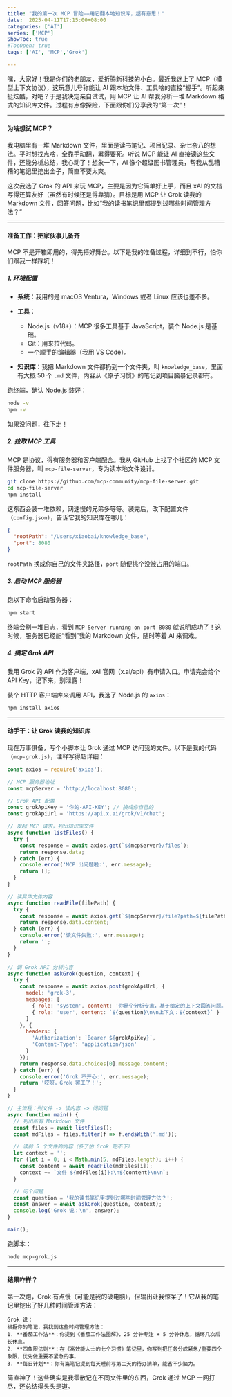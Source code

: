 ```yaml
---
title: "我的第一次 MCP 冒险——用它翻本地知识库，超有意思！"
date:  2025-04-11T17:15:00+08:00
categories: ['AI']
series: ['MCP']
ShowToc: true
#TocOpen: true
tags: ['AI', 'MCP','Grok']

---
```


嘿，大家好！我是你们的老朋友，爱折腾新科技的小白。最近我迷上了 MCP（模型上下文协议），这玩意儿号称能让 AI 跟本地文件、工具啥的直接“握手”。听起来挺炫酷，对吧？于是我决定亲自试试，用 MCP 让 AI 帮我分析一堆 Markdown 格式的知识库文件。过程有点像探险，下面跟你们分享我的“第一次”！

---

#### 为啥想试 MCP？

我电脑里有一堆 Markdown 文件，里面是读书笔记、项目记录、杂七杂八的想法。平时想找点啥，全靠手动翻，累得要死。听说 MCP 能让 AI 直接读这些文件，还能分析总结，我心动了！想象一下，AI 像个超级图书管理员，帮我从乱糟糟的笔记里挖出金子，简直不要太爽。

这次我选了 Grok 的 API 来玩 MCP，主要是因为它简单好上手，而且 xAI 的文档写得还算友好（虽然有时候还是得靠猜）。目标是用 MCP 让 Grok 读我的 Markdown 文件，回答问题，比如“我的读书笔记里都提到过哪些时间管理方法？”

---

#### 准备工作：把家伙事儿备齐

MCP 不是开箱即用的，得先搭好舞台。以下是我的准备过程，详细到不行，怕你们跟我一样踩坑！

##### 1. 环境配置

* **系统**：我用的是 macOS Ventura，Windows 或者 Linux 应该也差不多。
* **工具**：

  * Node.js（v18+）：MCP 很多工具基于 JavaScript，装个 Node.js 是基础。
  * Git：用来拉代码。
  * 一个顺手的编辑器（我用 VS Code）。
* **知识库**：我把 Markdown 文件都扔到一个文件夹，叫 `knowledge_base`，里面有大概 50 个 `.md` 文件，内容从《原子习惯》的笔记到项目脑暴记录都有。

跑终端，确认 Node.js 装好：

```bash
node -v
npm -v
```

如果没问题，往下走！

##### 2. 拉取 MCP 工具

MCP 是协议，得有服务器和客户端配合。我从 GitHub 上找了个社区的 MCP 文件服务器，叫 `mcp-file-server`，专为读本地文件设计。

```bash
git clone https://github.com/mcp-community/mcp-file-server.git
cd mcp-file-server
npm install
```

这东西会装一堆依赖，网速慢的兄弟多等等。装完后，改下配置文件（`config.json`），告诉它我的知识库在哪儿：

```json
{
  "rootPath": "/Users/xiaobai/knowledge_base",
  "port": 8080
}
```

`rootPath` 换成你自己的文件夹路径，`port` 随便挑个没被占用的端口。

##### 3. 启动 MCP 服务器

跑以下命令启动服务器：

```bash
npm start
```

终端会刷一堆日志，看到 `MCP Server running on port 8080` 就说明成功了！这时候，服务器已经能“看到”我的 Markdown 文件，随时等着 AI 来调戏。

##### 4. 搞定 Grok API

我用 Grok 的 API 作为客户端，xAI 官网（x.ai/api）有申请入口。申请完会给个 API Key，记下来，别泄露！

装个 HTTP 客户端库来调用 API，我选了 Node.js 的 `axios`：

```bash
npm install axios
```

---

#### 动手干：让 Grok 读我的知识库

现在万事俱备，写个小脚本让 Grok 通过 MCP 访问我的文件。以下是我的代码（`mcp-grok.js`），注释写得超详细：

```javascript
const axios = require('axios');

// MCP 服务器地址
const mcpServer = 'http://localhost:8080';

// Grok API 配置
const grokApiKey = '你的-API-KEY'; // 换成你自己的
const grokApiUrl = 'https://api.x.ai/grok/v1/chat';

// 发起 MCP 请求，列出知识库文件
async function listFiles() {
  try {
    const response = await axios.get(`${mcpServer}/files`);
    return response.data;
  } catch (err) {
    console.error('MCP 出问题啦:', err.message);
    return [];
  }
}

// 读具体文件内容
async function readFile(filePath) {
  try {
    const response = await axios.get(`${mcpServer}/file?path=${filePath}`);
    return response.data.content;
  } catch (err) {
    console.error('读文件失败:', err.message);
    return '';
  }
}

// 调 Grok API 分析内容
async function askGrok(question, context) {
  try {
    const response = await axios.post(grokApiUrl, {
      model: 'grok-3',
      messages: [
        { role: 'system', content: '你是个分析专家，基于给定的上下文回答问题。' },
        { role: 'user', content: `${question}\n\n上下文：${context}` }
      ]
    }, {
      headers: {
        'Authorization': `Bearer ${grokApiKey}`,
        'Content-Type': 'application/json'
      }
    });
    return response.data.choices[0].message.content;
  } catch (err) {
    console.error('Grok 不开心:', err.message);
    return '哎呀，Grok 罢工了！';
  }
}

// 主流程：列文件 -> 读内容 -> 问问题
async function main() {
  // 列出所有 Markdown 文件
  const files = await listFiles();
  const mdFiles = files.filter(f => f.endsWith('.md'));

  // 读前 5 个文件的内容（多了怕 Grok 吃不下）
  let context = '';
  for (let i = 0; i < Math.min(5, mdFiles.length); i++) {
    const content = await readFile(mdFiles[i]);
    context += `文件 ${mdFiles[i]}:\n${content}\n\n`;
  }

  // 问个问题
  const question = '我的读书笔记里提到过哪些时间管理方法？';
  const answer = await askGrok(question, context);
  console.log('Grok 说：\n', answer);
}

main();
```

跑脚本：

```bash
node mcp-grok.js
```

---

#### 结果咋样？

第一次跑，Grok 有点慢（可能是我的破电脑），但输出让我惊呆了！它从我的笔记里挖出了好几种时间管理方法：

```
Grok 说：
根据你的笔记，我找到这些时间管理方法：
1. **番茄工作法**：你提到《番茄工作法图解》，25 分钟专注 + 5 分钟休息，循环几次后长休息。
2. **四象限法则**：在《高效能人士的七个习惯》笔记里，你写到把任务分成紧急/重要四个象限，优先做重要不紧急的事。
3. **每日计划**：你有篇笔记提到每天睡前写第二天的待办清单，能省不少脑力。
```

简直神了！这些确实是我零散记在不同文件里的东西，Grok 通过 MCP 一网打尽，还总结得头头是道。